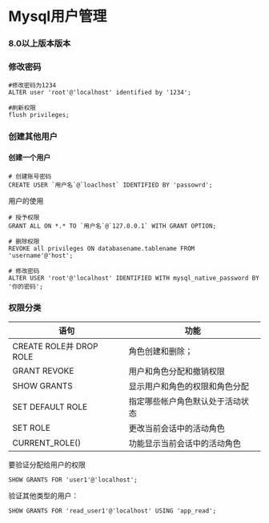 # Mysql用户管理

### 8.0以上版本版本

### 修改密码

```mysql
#修改密码为1234
ALTER user 'root'@'localhost' identified by '1234';

#刷新权限
flush privileges;
```

### 创建其他用户

#### 创建一个用户

```mysql
# 创建账号密码
CREATE USER `用户名`@`loaclhost` IDENTIFIED BY 'passowrd';
```

用户的使用

```mysql
# 授予权限
GRANT ALL ON *.* TO `用户名`@`127.0.0.1` WITH GRANT OPTION;

# 删除权限
REVOKE all privileges ON databasename.tablename FROM 'username'@'host';

# 修改密码
ALTER USER 'root'@'localhost' IDENTIFIED WITH mysql_native_password BY '你的密码';  
```

### 权限分类





| 语句                    | 功能                             |
| ----------------------- | -------------------------------- |
| CREATE ROLE并 DROP ROLE | 角色创建和删除；                 |
| GRANT  REVOKE           | 用户和角色分配和撤销权限         |
| SHOW GRANTS             | 显示用户和角色的权限和角色分配   |
| SET DEFAULT ROLE        | 指定哪些帐户角色默认处于活动状态 |
| SET ROLE                | 更改当前会话中的活动角色         |
| CURRENT_ROLE()          | 功能显示当前会话中的活动角色     |



要验证分配给用户的权限

```mysql
SHOW GRANTS FOR 'user1'@'localhost';
```



验证其他类型的用户：

```mysql
SHOW GRANTS FOR 'read_user1'@'localhost' USING 'app_read';
```


